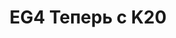 ---
layout: posts
permalink: /Sam/
title: EG4 Теперь с K20
tags: []
category: Sam
image:
  feature: sam.jpg
---